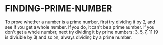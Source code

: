 # FINDING-PRIME-NUMBER
To prove whether a number is a prime number, first try dividing it by 2, and see if you get a whole number. If you do, it can't be a prime number. If you don't get a whole number, next try dividing it by prime numbers: 3, 5, 7, 11 (9 is divisible by 3) and so on, always dividing by a prime number.
